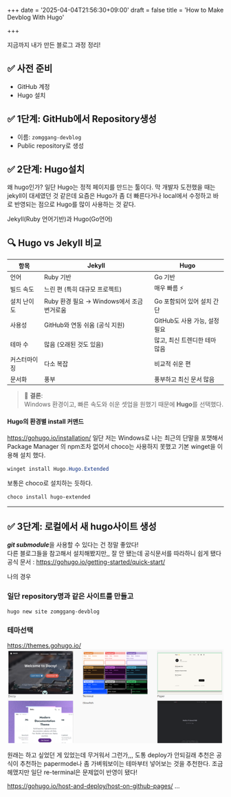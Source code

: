 +++
date = '2025-04-04T21:56:30+09:00'
draft = false
title = 'How to Make Devblog With Hugo'

+++


지금까지 내가 만든 블로그 과정 정리!

## ✅ 사전 준비
- GitHub 계정
- Hugo 설치

## ✅ 1단계: GitHub에서 Repository생성
- 이름: `zomggang-devblog`
- Public repository로 생성


## ✅ 2단계: Hugo설치
왜 hugo인가? 일단 Hugo는 정적 페이지를 만드는 툴이다. 막 개발자 도전했을 때는 jekyll이 대세였던 것 같은데 요즘은 Hugo가 좀 더 빠른다거나 local에서 수정하고 바로 반영되는 점으로 Hugo를 많이 사용하는 것 같다. 

Jekyll(Ruby 언어기반)과 Hugo(Go언어)
## 🔍 Hugo vs Jekyll 비교

| 항목 | Jekyll | Hugo |
|------|--------|------|
| 언어 | Ruby 기반 | Go 기반 |
| 빌드 속도 | 느린 편 (특히 대규모 프로젝트) | 매우 빠름 ⚡ |
| 설치 난이도 | Ruby 환경 필요 → Windows에서 조금 번거로움 | Go 포함되어 있어 설치 간단 |
| 사용성 | GitHub와 연동 쉬움 (공식 지원) | GitHub도 사용 가능, 설정 필요 |
| 테마 수 | 많음 (오래된 것도 있음) | 많고, 최신 트렌디한 테마 많음 |
| 커스터마이징 | 다소 복잡 | 비교적 쉬운 편 |
| 문서화 | 풍부 | 풍부하고 최신 문서 많음 |

> 🎯 **결론**:  
> Windows 환경이고, 빠른 속도와 쉬운 셋업을 원했기 때문에 **Hugo**를 선택했다.



#### Hugo의 환경별 install 커맨드
https://gohugo.io/installation/
일단 저는 Windows로 나는 최근의 단말을 포맷해서 Package Manager 의 npm조차 없어서 choco는 사용하지 못했고 기본 winget을 이용해 설치 했다.
```powershell
winget install Hugo.Hugo.Extended
```

보통은 choco로 설치하는 듯하다.
```bash
choco install hugo-extended
```
---

## ✅ 3단계: 로컬에서 새 hugo사이트 생성 

***git submodule***을 사용할 수 있다는 건 정말 좋았다!  
다른 블로그들을 참고해서 설치해봤지만,, 잘 안 됐는데 공식문서를 따라하니 쉽게 됐다   
공식 문서 : https://gohugo.io/getting-started/quick-start/

나의 경우 

### 일단 repository명과 같은 사이트를 만들고
```
hugo new site zomggang-devblog
```
### 테마선택
https://themes.gohugo.io/
![poster](/resources\image\20250406\hugo_theme.png)

원래는 하고 싶었던 게 있었는데 무거워서 그런가,,, 도통 deploy가 안되길래 추천은
공식이 추천하는 papermode나 좀 가벼워보이는 테마부터 넣어보는 것을 추천한다. 
조금 헤맸지만 일단 re-terminal은 문제없이 반영이 됐다!




https://gohugo.io/host-and-deploy/host-on-github-pages/
...